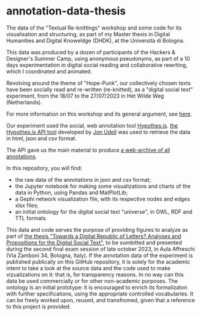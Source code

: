 # annotation-data-thesis
The data of the "Textual Re-knittings" workshop and some code for its visualisation and structuring, as part of my Master thesis in Digital Humanities and Digital Knoweldge (DHDK), at the Università di Bologna.

This data was produced by a dozen of participants of the Hackers & Designer's Summer Camp, using anonymous pseudonyms, as part of a 10 days experimentation in digital social reading and collaborative rewriting, which I coordinated and animated. 

Revolving around the theme of "Hope-Punk", our collectively chosen texts have been socially read and re-written (re-knitted), as a "digital social text" experiment, from the 18/07 to the 27/07/2023 in Het Wilde Weg (Netherlands).

For more information on this workshop and its general argument, see [here](https://hackersanddesigners.nl/s/Summer_Camp_2023/p/Textual_Re-knittings). 

Our experiment used the social, web annotation tool [Hypothes.is](https://web.hypothes.is/). [the Hypothes.is API tool](https://jonudell.info/h/facet/) developed by [Jon Udell](https://github.com/judell) was used to retrieve the data in html, json and csv format.

The API gave us the main material to produce [a web-archive of all annotations](https://networkcultures.org/reading-group/textual-reknittings/annotation-archive/all-annotations.html). 

In this repository, you will find:
- the raw data of the annotations in json and csv format;
- the Jupyter notebook for making some visualizations and charts of the data in Python, using Pandas and MatPlotLib;
- a Gephi network visualization file, with its respective nodes and edges xlsx files;
- an initial ontology for the digital social text "universe", in OWL, RDF and TTL formats.

This data and code serves the purpose of providing figures to analyze as part of [the thesis "Towards a Digital Republic of Letters? Analyses and Propositions for the Digital Social Text"]([url](https://networkcultures.org/reading-group/digital-social-text.pdf)), to be sumbitted and presented during the second final exam session of late october 2023, in Aula Affreschi (Via Zamboni 34, Bologna, Italy). If the annotation data of the experiment is published publically on this GitHub repository, it is solely for the academic intent to take a look at the source data and the code used to make vizualizations on it: that is, for transparency reasons. In no way can this data be used commercially or for other non-academic purposes. The ontology is an initial prototype: it is encouraged to enrich its formalizaton with further specifications, using the appropriate controlled vocabularies. It can be freely worked upon, reused, and transfromed, given that a reference to this project is provided.

